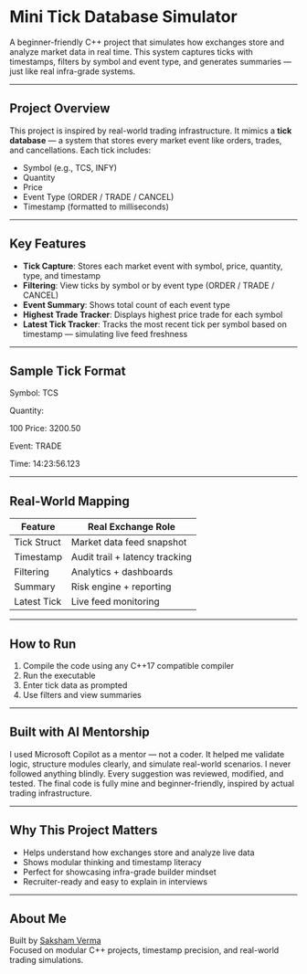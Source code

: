 #  Mini Tick Database Simulator

A beginner-friendly C++ project that simulates how exchanges store and analyze market data in real time. This system captures ticks with timestamps, filters by symbol and event type, and generates summaries — just like real infra-grade systems.

---

##  Project Overview

This project is inspired by real-world trading infrastructure. It mimics a **tick database** — a system that stores every market event like orders, trades, and cancellations. Each tick includes:

- Symbol (e.g., TCS, INFY)
- Quantity
- Price
- Event Type (ORDER / TRADE / CANCEL)
- Timestamp (formatted to milliseconds)

---

##  Key Features

- **Tick Capture**: Stores each market event with symbol, price, quantity, type, and timestamp  
- **Filtering**: View ticks by symbol or by event type (ORDER / TRADE / CANCEL)  
- **Event Summary**: Shows total count of each event type  
- **Highest Trade Tracker**: Displays highest price trade for each symbol  
- **Latest Tick Tracker**: Tracks the most recent tick per symbol based on timestamp — simulating live feed freshness

---


##  Sample Tick Format

Symbol: TCS 

Quantity: 

100 Price: 3200.50 

Event: TRADE 

Time: 14:23:56.123


---

##  Real-World Mapping

| Feature | Real Exchange Role |
|---------|---------------------|
| Tick Struct | Market data feed snapshot |
| Timestamp | Audit trail + latency tracking |
| Filtering | Analytics + dashboards |
| Summary | Risk engine + reporting |
| Latest Tick | Live feed monitoring |

---

##  How to Run

1. Compile the code using any C++17 compatible compiler  
2. Run the executable  
3. Enter tick data as prompted  
4. Use filters and view summaries

---

##  Built with AI Mentorship

I used Microsoft Copilot as a mentor — not a coder. It helped me validate logic, structure modules clearly, and simulate real-world scenarios. I never followed anything blindly. Every suggestion was reviewed, modified, and tested. The final code is fully mine and beginner-friendly, inspired by actual trading infrastructure.

---

##  Why This Project Matters

- Helps understand how exchanges store and analyze live data  
- Shows modular thinking and timestamp literacy  
- Perfect for showcasing infra-grade builder mindset  
- Recruiter-ready and easy to explain in interviews

---

##  About Me

Built by [Saksham Verma](https://www.linkedin.com/in/saksham-verma-302271285/)  
Focused on modular C++ projects, timestamp precision, and real-world trading simulations.


